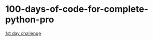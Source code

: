 # 100-days-of-code-for-complete-python-pro

[1st day challenge](https://github.com/dariobotas/100-days-of-code-python-1st-day)
